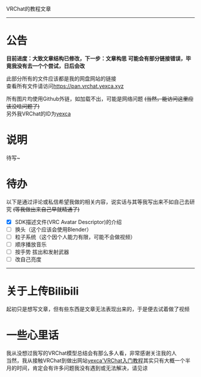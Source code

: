 VRChat的教程文章  

***

# 公告  <!-- {docsify-ignore-all} -->

**目前进度：大致文章结构已修改，下一步：文章构思**
**可能会有部分链接错误，毕竟我没有去一个个尝试，日后会改**

此部分所有的文件应该都是我的网盘网站的链接  
查看所有文件请访问<https://pan.vrchat.yexca.xyz>  

所有图片均使用Github外链，如加载不出，可能是网络问题 ~~(当然，能访问这里应该没啥问题了)~~  
另外我VRChat的ID为[yexca](https://vrchat.com/home/user/usr_16490da9-3083-4d90-baab-f19d939c2732)  

# 说明

待写~

# 待办
以下是通过评论或私信希望我做的相关内容，说实话与其等我写出来不如自己去研究 ~~(等我做出来自己早就精通了)~~  

* [x] SDK描述文件(VRC Avatar Descriptor)的介绍
* [ ] 换头（这个应该会使用Blender）
* [ ] 粒子系统（这个因个人能力有限，可能不会做视频）
* [ ] 顺序播放音乐
* [ ] 按手势 拔出和发射武器
* [ ] 改自己亮度

***

# 关于上传Bilibili    
起初只是想写文章，但有些东西是文章无法表现出来的，于是便去试着做了视频  

# 一些心里话
我从没想过我写的VRChat模型总结会有那么多人看，非常感谢关注我的人  
当然，我从接触VRChat到做出网站[yexca'VRChat入门教程](https://vrchat.yexca.xyz)其实只有大概一个半月的时间，肯定会有许多问题我没有遇到或无法解决，请见谅  
